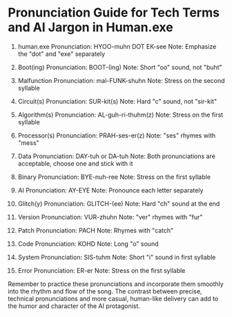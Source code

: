 # Pronunciation Guide for Tech Terms and AI Jargon in Human.exe

1. human.exe
   Pronunciation: HYOO-muhn DOT EK-see
   Note: Emphasize the "dot" and "exe" separately

2. Boot(ing)
   Pronunciation: BOOT-(ing)
   Note: Short "oo" sound, not "buht"

3. Malfunction
   Pronunciation: mal-FUNK-shuhn
   Note: Stress on the second syllable

4. Circuit(s)
   Pronunciation: SUR-kit(s)
   Note: Hard "c" sound, not "sir-kit"

5. Algorithm(s)
   Pronunciation: AL-guh-ri-thuhm(z)
   Note: Stress on the first syllable

6. Processor(s)
   Pronunciation: PRAH-ses-er(z)
   Note: "ses" rhymes with "mess"

7. Data
   Pronunciation: DAY-tuh or DA-tuh
   Note: Both pronunciations are acceptable, choose one and stick with it

8. Binary
   Pronunciation: BYE-nuh-ree
   Note: Stress on the first syllable

9. AI
   Pronunciation: AY-EYE
   Note: Pronounce each letter separately

10. Glitch(y)
    Pronunciation: GLITCH-(ee)
    Note: Hard "ch" sound at the end

11. Version
    Pronunciation: VUR-zhuhn
    Note: "ver" rhymes with "fur"

12. Patch
    Pronunciation: PACH
    Note: Rhymes with "catch"

13. Code
    Pronunciation: KOHD
    Note: Long "o" sound

14. System
    Pronunciation: SIS-tuhm
    Note: Short "i" sound in first syllable

15. Error
    Pronunciation: ER-er
    Note: Stress on the first syllable

Remember to practice these pronunciations and incorporate them smoothly into the rhythm and flow of the song. The contrast between precise, technical pronunciations and more casual, human-like delivery can add to the humor and character of the AI protagonist.

